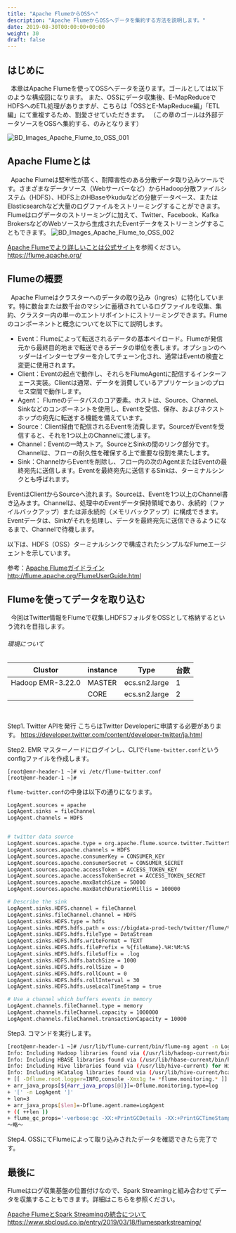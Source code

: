 ```yaml
---
title: "Apache FlumeからOSSへ"
description: "Apache FlumeからOSSへデータを集約する方法を説明します。"
date: 2019-08-30T00:00:00+00:00
weight: 30
draft: false
---
```

<!-- descriptionがコンテンツの前に表示されます -->

<!-- コンテンツを書くときはこの下に記載ください -->

## はじめに
&nbsp; 本章はApache Flumeを使ってOSSへデータを送ります。ゴールとしては以下のような構成図になります。
また、OSSにデータ収集後、E-MapReduceでHDFSへのETL処理がありますが、こちらは「OSSとE-MapReduce編」「ETL編」にて重複するため、割愛させていただきます。
（この章のゴールは外部データソースをOSSへ集約する、のみとなります）


![BD_Images_Apache_Flume_to_OSS_001](/static_images/BD_Images_Apache_Flume_to_OSS_001.png)
<br>


## Apache Flumeとは
&nbsp; Apache Flumeは堅牢性が高く、耐障害性のある分散データ取り込みツールです。さまざまなデータソース（Webサーバーなど）からHadoop分散ファイルシステム（HDFS）、HDFS上のHBaseやkuduなどの分散データベース、またはElasticsearchなど大量のログファイルをストリーミングすることができます。Flumeはログデータのストリーミングに加えて、Twitter、Facebook、Kafka BrokersなどのWebソースから生成されたEventデータをストリーミングすることもできます。
![BD_Images_Apache_Flume_to_OSS_002](/static_images/BD_Images_Apache_Flume_to_OSS_002.png)
<br>

[Apache Flumeでより詳しいことは公式サイト](https://flume.apache.org/)を参照ください。
https://flume.apache.org/
<br>

## Flumeの概要
&nbsp; Apache Flumeはクラスターへのデータの取り込み（ingres）に特化しています。特に数台または数千台のマシンに蓄積されているログファイルを収集、集約、クラスター内の単一のエントリポイントにストリーミングできます。Flumeのコンポーネントと概念についてを以下にて説明します。

* Event：Flumeによって転送されるデータの基本ペイロード。Flumeが発信元から最終目的地まで転送できるデータの単位を表します。オプションのヘッダーはインターセプターを介してチェーン化され、通常はEventの検査と変更に使用されます。
* Client：Eventの起点で動作し、それらをFlumeAgentに配信するインターフェース実装。Clientは通常、データを消費しているアプリケーションのプロセス空間で動作します。
* Agent： Flumeのデータパスのコア要素。ホストは、Source、Channel、Sinkなどのコンポーネントを使用し、Eventを受信、保存、およびネクストホップの宛先に転送する機能を備えています。
* Source：Client経由で配信されるEventを消費します。SourceがEventを受信すると、それを1つ以上のChannelに渡します。
* Channel：Eventの一時ストア。SourceとSinkの間のリンク部分です。Channelは、フローの耐久性を確保する上で重要な役割を果たします。
* Sink：ChannelからEventを削除し、フロー内の次のAgentまたはEventの最終宛先に送信します。Eventを最終宛先に送信するSinkは、ターミナルシンクとも呼ばれます。

EventはClientからSourceへ流れます。Sourceは、Eventを1つ以上のChannel書き込みます。Channelは、処理中のEventデータ保持領域であり、永続的（ファイルバックアップ）または非永続的（メモリバックアップ）に構成できます。Eventデータは、Sinkがそれを処理し、データを最終宛先に送信できるようになるまで、Channelで待機します。

以下は、HDFS（OSS）ターミナルシンクで構成されたシンプルなFlumeエージェントを示しています。


参考：[Apache Flumeガイドライン](http://flume.apache.org/FlumeUserGuide.html)
http://flume.apache.org/FlumeUserGuide.html
<br>


## Flumeを使ってデータを取り込む
&nbsp; 今回はTwitter情報をFlumeで収集しHDFSフォルダをOSSとして格納するという流れを目指します。

###### 環境について
|Clustor|instance|Type|台数|
|---|---|---|---|
|Hadoop EMR-3.22.0|MASTER|ecs.sn2.large|1|
|       |CORE|ecs.sn2.large|2|
<br>

Step1. Twitter APIを発行
こちらはTwitter Developerに申請する必要があります。
https://developer.twitter.com/content/developer-twitter/ja.html
<br>

Step2. EMR マスターノードにログインし、CLIで`flume-twitter.conf`というconfigファイルを作成します。

```
[root@emr-header-1 ~]# vi /etc/flume-twitter.conf
[root@emr-header-1 ~]# 
```

`flume-twitter.conf`の中身は以下の通りになります。

```bash
LogAgent.sources = apache
LogAgent.sinks = fileChannel
LogAgent.channels = HDFS


# twitter data source
LogAgent.sources.apache.type = org.apache.flume.source.twitter.TwitterSource
LogAgent.sources.apache.channels = HDFS
LogAgent.sources.apache.consumerKey = CONSUMER_KEY
LogAgent.sources.apache.consumerSecret = CONSUMER_SECRET
LogAgent.sources.apache.accessToken = ACCESS_TOKEN_KEY
LogAgent.sources.apache.accessTokenSecret = ACCESS_TOKEN_SECRET
LogAgent.sources.apache.maxBatchSize = 50000
LogAgent.sources.apache.maxBatchDurationMillis = 100000

# Describe the sink
LogAgent.sinks.HDFS.channel = fileChannel
LogAgent.sinks.fileChannel.channel = HDFS
LogAgent.sinks.HDFS.type = hdfs
LogAgent.sinks.HDFS.hdfs.path = oss://bigdata-prod-tech/twitter/flume/%Y%m%d
LogAgent.sinks.HDFS.hdfs.fileType = DataStream
LogAgent.sinks.HDFS.hdfs.writeFormat = TEXT
LogAgent.sinks.HDFS.hdfs.filePrefix = %{fileName}.%H:%M:%S
LogAgent.sinks.HDFS.hdfs.fileSuffix = .log
LogAgent.sinks.HDFS.hdfs.batchSize = 1000
LogAgent.sinks.HDFS.hdfs.rollSize = 0
LogAgent.sinks.HDFS.hdfs.rollCount = 0
LogAgent.sinks.HDFS.hdfs.rollInterval = 30
LogAgent.sinks.HDFS.hdfs.useLocalTimeStamp = true

# Use a channel which buffers events in memory
LogAgent.channels.fileChannel.type = memory
LogAgent.channels.fileChannel.capacity = 1000000
LogAgent.channels.fileChannel.transactionCapacity = 10000

```

Step3. 
コマンドを実行します。
```bash
[root@emr-header-1 ~]# /usr/lib/flume-current/bin/flume-ng agent -n LogAgent -c conf -f ~/etc/flume-twitter.conf -Dflume.root.logger=INFO,console -Xmx1g
Info: Including Hadoop libraries found via (/usr/lib/hadoop-current/bin/hadoop) for HDFS access
Info: Including HBASE libraries found via (/usr/lib/hbase-current/bin/hbase) for HBASE access
Info: Including Hive libraries found via (/usr/lib/hive-current) for Hive access
Info: Including HCatalog libraries found via (/usr/lib/hive-current/hcatalog) for Hive access
+ [[ -Dflume.root.logger=INFO,console -Xmx1g != *flume.monitoring.* ]]
+ arr_java_props[${#arr_java_props[@]}]=-Dflume.monitoring.type=log
+ '[' -n LogAgent ']'
+ len=3
+ arr_java_props[$len]=-Dflume.agent.name=LogAgent
+ (( ++len ))
+ flume_gc_props='-verbose:gc -XX:+PrintGCDetails -XX:+PrintGCTimeStamps  -XX:+PrintGCDateStamps -XX:+UseGCLogFileRotation -XX:NumberOfGCLogFiles=5 -XX:GCLogFileSize=128M -Xloggc:/mnt/disk1/log/flume/LogAgent/flume-gc.log'
〜略〜
```

Step4. OSSにてFlumeによって取り込みされたデータを確認できたら完了です。
<br>



## 最後に
Flumeはログ収集基盤の位置付けなので、Spark Streamingと組み合わせてデータを収集することもできます。詳細はこちらを参照ください。

[Apache FlumeとSpark Streamingの統合について](https://www.sbcloud.co.jp/entry/2019/03/18/flumesparkstreaming/)
https://www.sbcloud.co.jp/entry/2019/03/18/flumesparkstreaming/
<br>




